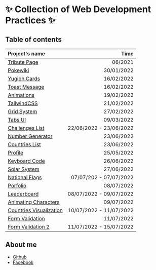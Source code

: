 # ✨ Collection of Web Development Practices ✨

## Table of contents

| Project's name                                                |                    Time |
| :------------------------------------------------------------ | ----------------------: |
| [Tribute Page](tribute_page/index.html)                       |                 06/2021 |
| [Pokewiki](pokewiki__fetchAPI/index.html)                     |              30/01/2022 |
| [Yugioh Cards](yugioh__BEM/index.html)                        |              16/02/2022 |
| [Toast Message](toast_message__DOM/index.html)                |              16/02/2022 |
| [Animations](animations/index.html)                           |              19/02/2022 |
| [TailwindCSS](tailwind/index.html)                            |              21/02/2022 |
| [Grid System](grid_system/index.html)                         |              27/02/2022 |
| [Tabs UI](tabs_ui__DOM/index.html)                            |              09/03/2022 |
| [Challenges List](challenges/index.html)                      | 22/06/2022 - 23/06/2022 |
| [Number Generator](number_generator/index.html)               |              23/06/2022 |
| [Countries List](countries_list/index.html)                   |              23/06/2022 |
| [Profile](profile/index.html)                                 |              25/05/2022 |
| [Keyboard Code](keyboard_code/index.html)                     |              26/06/2022 |
| [Solar System](solar_system/index.html)                       |              27/06/2022 |
| [National Flags](national_flags/index.html)                   |  07/07/202 - 07/07/2022 |
| [Porfolio](porfolio/index.html)                               |              08/07/2022 |
| [Leaderboard](leaderboard/index.html)                         | 08/07/2022 - 09/07/2022 |
| [Animating Characters](animating_characters/index.html)       |              09/07/2022 |
| [Countries Visualization](countries_visualization/index.html) | 10/07/2022 - 11/07/2022 |
| [Form Validation](form_validation/index.html)                 |              11/07/2022 |
| [Form Validation 2](form_validation_2/method_2/index.html)    | 11/07/2022 - 15/07/2022 |

## About me

- [Github](https://github.com/marucube35)
- [Facebook](https://www.facebook.com/profile.php?id=100009916021095)
